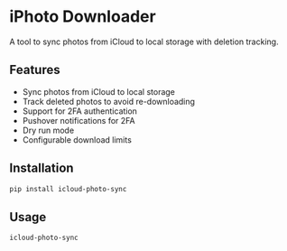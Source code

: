 # iPhoto Downloader

A tool to sync photos from iCloud to local storage with deletion tracking.

## Features

- Sync photos from iCloud to local storage
- Track deleted photos to avoid re-downloading
- Support for 2FA authentication
- Pushover notifications for 2FA
- Dry run mode
- Configurable download limits

## Installation

```bash
pip install icloud-photo-sync
```

## Usage

```bash
icloud-photo-sync
```
